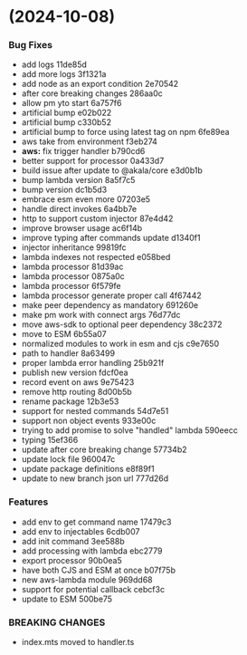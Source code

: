 #  (2024-10-08)


### Bug Fixes

* add logs 11de85d
* add more logs 3f1321a
* add node as an export condition 2e70542
* after core breaking changes 286aa0c
* allow pm yto start 6a757f6
* artificial bump e02b022
* artificial bump c330b52
* artificial bump to force using latest tag on npm 6fe89ea
* aws take from environment f3eb274
* **aws:** fix trigger handler b790cd6
* better support for processor 0a433d7
* build issue after update to @akala/core e3d0b1b
* bump lambda version 8a5f7c5
* bump version dc1b5d3
* embrace esm even more 07203e5
* handle direct invokes 6a4bb7e
* http to support custom injector 87e4d42
* improve browser usage ac6f14b
* improve typing after commands update d1340f1
* injector inheritance 99819fc
* lambda indexes not respected e058bed
* lambda processor 81d39ac
* lambda processor 0875a0c
* lambda processor 6f579fe
* lambda processor generate proper call 4f67442
* make peer dependency as mandatory 691260e
* make pm work with connect args 76d77dc
* move aws-sdk to optional peer dependency 38c2372
* move to ESM 6b55a07
* normalized modules to work in esm and cjs c9e7650
* path to handler 8a63499
* proper lambda error handling 25b921f
* publish new version fdcf0ea
* record event on aws 9e75423
* remove http routing 8d00b5b
* rename package 12b3e53
* support for nested commands 54d7e51
* support non object events 933e00c
* trying to add promise to solve "handled" lambda 590eecc
* typing 15ef366
* update after core breaking change 57734b2
* update lock file 960047c
* update package definitions e8f89f1
* update to new branch json url 777d26d


### Features

* add env to get command name 17479c3
* add env to injectables 6cdb007
* add init command 3ee588b
* add processing with lambda ebc2779
* export processor 90b0ea5
* have both CJS and ESM at once b07f75b
* new aws-lambda module 969dd68
* support for potential callback cebcf3c
* update to ESM 500be75


### BREAKING CHANGES

* index.mts moved to handler.ts



